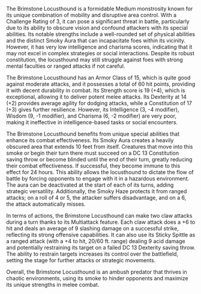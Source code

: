 The Brimstone Locusthound is a formidable Medium monstrosity known for its unique combination of mobility and disruptive area control. With a Challenge Rating of 3, it can pose a significant threat in battle, particularly due to its ability to obscure vision and confound attackers with its special abilities. Its notable strengths include a well-rounded set of physical abilities and the distinct Smoky Aura that can incapacitate foes within its vicinity. However, it has very low intelligence and charisma scores, indicating that it may not excel in complex strategies or social interactions. Despite its robust constitution, the locusthound may still struggle against foes with strong mental faculties or ranged attacks if not careful.

The Brimstone Locusthound has an Armor Class of 15, which is quite good against moderate attacks, and it possesses a total of 60 hit points, providing it with decent durability in combat. Its Strength score is 19 (+4), which is exceptional, allowing it to deliver potent melee attacks. Its Dexterity at 14 (+2) provides average agility for dodging attacks, while a Constitution of 17 (+3) gives further resilience. However, its Intelligence (3, -4 modifier), Wisdom (9, -1 modifier), and Charisma (6, -2 modifier) are very poor, making it ineffective in intelligence-based tasks or social encounters.

The Brimstone Locusthound benefits from unique special abilities that enhance its combat effectiveness. Its Smoky Aura creates a heavily obscured area that extends 10 feet from itself. Creatures that move into this smoke or begin their turn there must succeed on a DC 13 Constitution saving throw or become blinded until the end of their turn, greatly reducing their combat effectiveness. If successful, they become immune to this effect for 24 hours. This ability allows the locusthound to dictate the flow of battle by forcing opponents to engage with it in a hazardous environment. The aura can be deactivated at the start of each of its turns, adding strategic versatility. Additionally, the Smoky Haze protects it from ranged attacks; on a roll of 4 or 5, the attacker suffers disadvantage, and on a 6, the attack automatically misses.

In terms of actions, the Brimstone Locusthound can make two claw attacks during a turn thanks to its Multiattack feature. Each claw attack does a +6 to hit and deals an average of 9 slashing damage on a successful strike, reflecting its strong offensive capabilities. It can also use its Sticky Spittle as a ranged attack (with a +4 to hit, 20/60 ft. range) dealing 9 acid damage and potentially restraining its target on a failed DC 13 Dexterity saving throw. The ability to restrain targets increases its control over the battlefield, setting the stage for further attacks or strategic movements. 

Overall, the Brimstone Locusthound is an ambush predator that thrives in chaotic environments, using its smoke to hinder opponents and maximize its unique strengths in melee combat.
